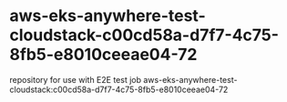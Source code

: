 # aws-eks-anywhere-test-cloudstack-c00cd58a-d7f7-4c75-8fb5-e8010ceeae04-72
repository for use with E2E test job aws-eks-anywhere-test-cloudstack:c00cd58a-d7f7-4c75-8fb5-e8010ceeae04-72

